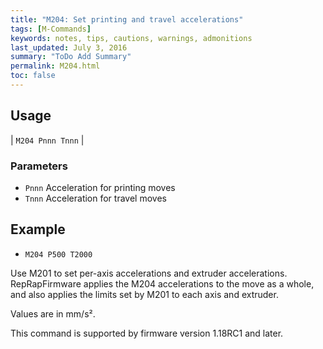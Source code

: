 ```yaml
---
title: "M204: Set printing and travel accelerations" 
tags: [M-Commands]
keywords: notes, tips, cautions, warnings, admonitions
last_updated: July 3, 2016
summary: "ToDo Add Summary"
permalink: M204.html
toc: false
---
```



## Usage ##

| `M204 Pnnn Tnnn` |

### Parameters ###

+ `Pnnn` Acceleration for printing moves
+ `Tnnn` Acceleration for travel moves

## Example ##

+ `M204 P500 T2000`

Use M201 to set per-axis accelerations and extruder accelerations. RepRapFirmware applies the M204 accelerations to the move as a whole, and also applies the limits set by M201 to each axis and extruder.

Values are in mm/s².

This command is supported by firmware version 1.18RC1 and later.
